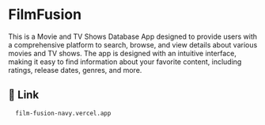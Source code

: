 
# FilmFusion


This is a Movie and TV Shows Database App designed to provide users with a comprehensive platform to search, browse, and view details about various movies and TV shows. The app is designed with an intuitive interface, making it easy to find information about your favorite content, including ratings, release dates, genres, and more.

## 🔗 Link

```http
  film-fusion-navy.vercel.app
```


